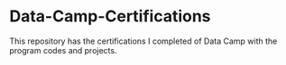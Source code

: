 # Data-Camp-Certifications
This repository has the certifications I completed of Data Camp with the program codes and projects.
